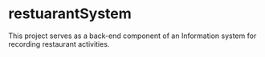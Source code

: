 # restuarantSystem
This project serves as a back-end component of an Information system for recording restaurant activities.
